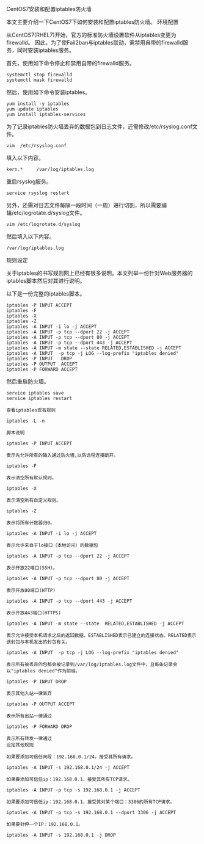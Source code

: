 CentOS7安装和配置iptables防火墙


本文主要介绍一下CentOS7下如何安装和配置iptables防火墙。
环境配置

从CentOS7(RHEL7)开始，官方的标准防火墙设置软件从iptables变更为firewalld。 因此，为了使Fail2ban与iptables联动，需禁用自带的firewalld服务，同时安装iptables服务。

首先，使用如下命令停止和禁用自带的firewalld服务。
```
systemctl stop firewalld
systemctl mask firewalld
```

然后，使用如下命令安装iptables。

```
yum install -y iptables
yum update iptables 
yum install iptables-services
```

为了记录iptables防火墙丢弃的数据包到日志文件，还需修改/etc/rsyslog.conf文件。

```
vim  /etc/rsyslog.conf
```

填入以下内容。

```
kern.*     /var/log/iptables.log
```

重启rsyslog服务。

```
service rsyslog restart
```

另外，还需对日志文件每隔一段时间（一周）进行切割，所以需要编辑/etc/logrotate.d/syslog文件。

```
vim /etc/logrotate.d/syslog
```

然后填入以下内容。
```
/var/log/iptables.log
```

规则设定

关于iptables的书写规则网上已经有很多说明。本文列举一份针对Web服务器的iptables脚本然后对其进行说明。

以下是一份完整的iptables脚本。
```
iptables -P INPUT ACCEPT
iptables -F
iptables -X
iptables -Z
iptables -A INPUT -i lo -j ACCEPT
iptables -A INPUT -p tcp --dport 22 -j ACCEPT
iptables -A INPUT -p tcp --dport 80 -j ACCEPT
iptables -A INPUT -p tcp --dport 443 -j ACCEPT
iptables -A INPUT -m state --state RELATED,ESTABLISHED -j ACCEPT
iptables -A INPUT  -p tcp -j LOG --log-prefix "iptables denied"
iptables -P INPUT   DROP
iptables -P OUTPUT  ACCEPT
iptables -P FORWARD ACCEPT
```

然后重启防火墙。
```
service iptables save
service iptables restart
```
```
查看iptables现有规则

iptables -L -n

脚本说明

iptables -P INPUT ACCEPT

表示先允许所有的输入通过防火墙,以防远程连接断开。

iptables -F

表示清空所有默认规则。

iptables -X

表示清空所有自定义规则。

iptables -Z

表示将所有计数器归0。

iptables -A INPUT -i lo -j ACCEPT

表示允许来自于lo接口（本地访问）的数据包

iptables -A INPUT -p tcp --dport 22 -j ACCEPT

表示开放22端口(SSH)。

iptables -A INPUT -p tcp --dport 80 -j ACCEPT

表示开放80端口(HTTP)

iptables -A INPUT -p tcp --dport 443 -j ACCEPT

表示开放443端口(HTTPS)

iptables -A INPUT -m state --state  RELATED,ESTABLISHED -j ACCEPT

表示允许接受本机请求之后的返回数据。ESTABLISHED表示已建立的连接状态。RELATED表示该封包与本机发出的封包有关。

iptables -A INPUT  -p tcp -j LOG --log-prefix "iptables denied"

表示所有被丢弃的包都会被记录到/var/log/iptables.log文件中，且每条记录会以"iptables denied"作为前缀。

iptables -P INPUT DROP

表示其他入站一律丢弃

iptables -P OUTPUT ACCEPT

表示所有出站一律通过

iptables -P FORWARD DROP

表示所有转发一律通过
设定其他规则

如果要添加可信任网段：192.168.0.1/24，接受其所有请求。

iptables -A INPUT -s 192.168.0.1/24 -j ACCEPT

如果要添加可信任ip：192.168.0.1，接受其所有TCP请求。

iptables -A INPUT -p tcp -s 192.168.0.1 -j ACCEPT

如果要添加可信任ip：192.168.0.1，接受其对某个端口：3306的所有TCP请求。

iptables -A INPUT -p tcp -s 192.168.0.1 --dport 3306 -j ACCEPT

如果要封停一个IP：192.168.0.1。

iptables -A INPUT -s 192.168.0.1 -j DROP
```
